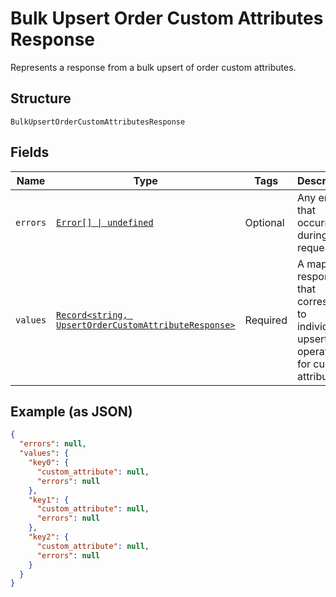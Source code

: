 
# Bulk Upsert Order Custom Attributes Response

Represents a response from a bulk upsert of order custom attributes.

## Structure

`BulkUpsertOrderCustomAttributesResponse`

## Fields

| Name | Type | Tags | Description |
|  --- | --- | --- | --- |
| `errors` | [`Error[] \| undefined`](../../doc/models/error.md) | Optional | Any errors that occurred during the request. |
| `values` | [`Record<string, UpsertOrderCustomAttributeResponse>`](../../doc/models/upsert-order-custom-attribute-response.md) | Required | A map of responses that correspond to individual upsert operations for custom attributes. |

## Example (as JSON)

```json
{
  "errors": null,
  "values": {
    "key0": {
      "custom_attribute": null,
      "errors": null
    },
    "key1": {
      "custom_attribute": null,
      "errors": null
    },
    "key2": {
      "custom_attribute": null,
      "errors": null
    }
  }
}
```

